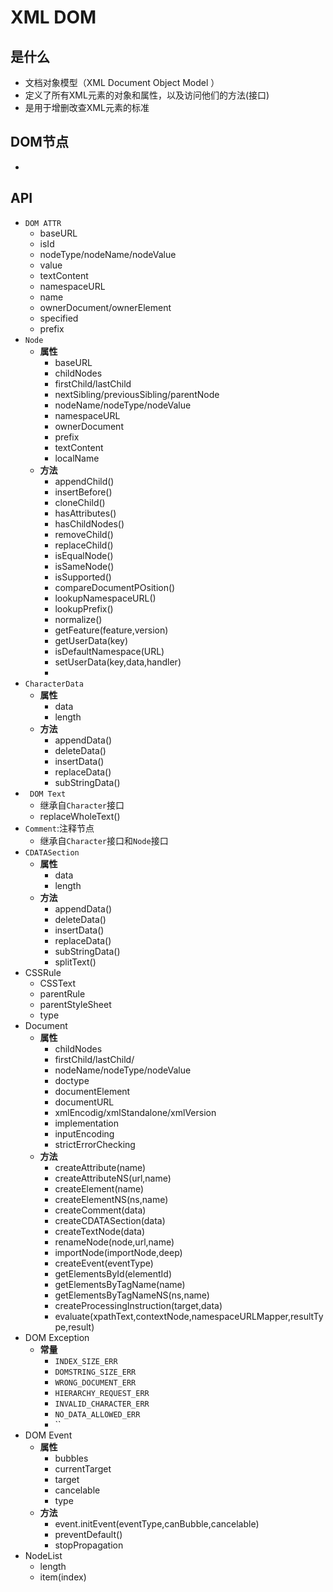 XML DOM
===
是什么
---
* 文档对象模型（XML Document Object Model ）
* 定义了所有XML元素的对象和属性，以及访问他们的方法(接口)
* 是用于增删改查XML元素的标准

DOM节点
---
*
API
---
* `DOM ATTR`
	- baseURL
	- isId
	- nodeType/nodeName/nodeValue
	- value
	- textContent
	- namespaceURL
	- name
	- ownerDocument/ownerElement
	- specified
	- prefix
* `Node`
	- **属性**
		- baseURL
		- childNodes
		- firstChild/lastChild
		- nextSibling/previousSibling/parentNode
		- nodeName/nodeType/nodeValue
		- namespaceURL
		- ownerDocument
		- prefix
		- textContent
		- localName
	- **方法**
		- appendChild()
		- insertBefore()
		- cloneChild()
		- hasAttributes()
		- hasChildNodes()
		- removeChild()
		- replaceChild()
		- isEqualNode()
		- isSameNode()
		- isSupported()
		- compareDocumentPOsition()
		- lookupNamespaceURL()
		- lookupPrefix()
		- normalize()
		- getFeature(feature,version)
		- getUserData(key)
		- isDefaultNamespace(URL)
		- setUserData(key,data,handler)
		-
* `CharacterData`
	- **属性**
		- data
		- length
	- **方法**
		- appendData()
		- deleteData()
		- insertData()
		- replaceData()
		- subStringData()
* ` DOM Text`
	- 继承自`Character`接口
	- replaceWholeText()
* `Comment`:注释节点
	- 继承自`Character`接口和`Node`接口
* `CDATASection`
	- **属性**
		- data
		- length
	- **方法**
		- appendData()
		- deleteData()
		- insertData()
		- replaceData()
		- subStringData()
		- splitText()
* CSSRule
	- CSSText
	- parentRule
	- parentStyleSheet
	- type
* Document
	- **属性**
		- childNodes
		- firstChild/lastChild/
		- nodeName/nodeType/nodeValue
		- doctype
		- documentElement
		- documentURL
		- xmlEncodig/xmlStandalone/xmlVersion
		- implementation
		- inputEncoding
		- strictErrorChecking
	- **方法**
		* createAttribute(name)
		* createAttributeNS(url,name)
		* createElement(name)
		- createElementNS(ns,name)
		* createComment(data)
		* createCDATASection(data)
		* createTextNode(data)
		* renameNode(node,url,name)
		* importNode(importNode,deep)
		* createEvent(eventType)
		* getElementsById(elementId)
		* getElementsByTagName(name)
		* getElementsByTagNameNS(ns,name)
		* createProcessingInstruction(target,data)
		* evaluate(xpathText,contextNode,namespaceURLMapper,resultType,result)
* DOM Exception
	- **常量**
		- `INDEX_SIZE_ERR`
		- `DOMSTRING_SIZE_ERR`
		- `WRONG_DOCUMENT_ERR`
		- `HIERARCHY_REQUEST_ERR`
		- `INVALID_CHARACTER_ERR`
		- `NO_DATA_ALLOWED_ERR`
		- ``
* DOM Event
	- **属性**
		- bubbles
		- currentTarget
		- target
		- cancelable
		- type
	- **方法**
		- event.initEvent(eventType,canBubble,cancelable)
		- preventDefault()
		- stopPropagation
* NodeList
	- length
	- item(index)
